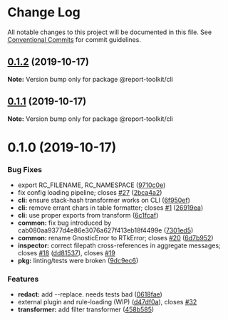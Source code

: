 # Change Log

All notable changes to this project will be documented in this file.
See [Conventional Commits](https://conventionalcommits.org) for commit guidelines.

## [0.1.2](https://github.com/ibm/report-toolkit/compare/v0.1.1...v0.1.2) (2019-10-17)

**Note:** Version bump only for package @report-toolkit/cli

## [0.1.1](https://github.com/ibm/report-toolkit/compare/v0.1.0...v0.1.1) (2019-10-17)

**Note:** Version bump only for package @report-toolkit/cli

# 0.1.0 (2019-10-17)

### Bug Fixes

- export RC_FILENAME, RC_NAMESPACE ([9710c0e](https://github.com/ibm/report-toolkit/commit/9710c0e923b1c29ad8ca052307abc40650c214ca))
- fix config loading pipeline; closes [#27](https://github.com/ibm/report-toolkit/issues/27) ([2bca4a2](https://github.com/ibm/report-toolkit/commit/2bca4a21eef9d2343bee1c7eb3e28ddc7f44603a))
- **cli:** ensure stack-hash transformer works on CLI ([6f950ef](https://github.com/ibm/report-toolkit/commit/6f950efed160e67b32a01e77f9dc529b0739e656))
- **cli:** remove errant chars in table formatter; closes [#1](https://github.com/ibm/report-toolkit/issues/1) ([26919ea](https://github.com/ibm/report-toolkit/commit/26919ea9d289b1b55af114a58b64fb174563ba1a))
- **cli:** use proper exports from transform ([6c1fcaf](https://github.com/ibm/report-toolkit/commit/6c1fcafd90c1def74f38d586671f7bc13793d5b6))
- **common:** fix bug introduced by cab080aa9377d4e86e3076a627f413eb18f4499e ([7301ed5](https://github.com/ibm/report-toolkit/commit/7301ed58a22a9ebe2053a3b911ba82526dccc29a))
- **common:** rename GnosticError to RTkError; closes [#20](https://github.com/ibm/report-toolkit/issues/20) ([6d7b952](https://github.com/ibm/report-toolkit/commit/6d7b95292aece55bd6cc4ace4e0a34f167db6d47))
- **inspector:** correct filepath cross-references in aggregate messages; closes [#18](https://github.com/ibm/report-toolkit/issues/18) ([dd81537](https://github.com/ibm/report-toolkit/commit/dd815375b2b4b7062039401caed4f124249fbcb5)), closes [#19](https://github.com/ibm/report-toolkit/issues/19)
- **pkg:** linting/tests were broken ([9dc9ec6](https://github.com/ibm/report-toolkit/commit/9dc9ec662f4c688cf4eb7fb53839a3267f037539))

### Features

- **redact:** add --replace. needs tests bad ([0618fae](https://github.com/ibm/report-toolkit/commit/0618fae9bd2338ca9651315b91b4f70c7497bf9f))
- external plugin and rule-loading (WIP) ([d47df0a](https://github.com/ibm/report-toolkit/commit/d47df0a8dfef1419b5e019d74ec4019dca53e4ac)), closes [#32](https://github.com/ibm/report-toolkit/issues/32)
- **transformer:** add filter transformer ([458b585](https://github.com/ibm/report-toolkit/commit/458b5859cd065cd0859d0b89f49dcae7432c29ce))
